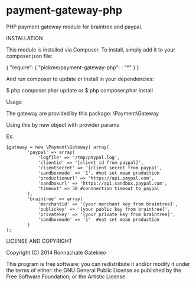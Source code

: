 # payment-gateway-php
PHP payment gateway module for braintree and paypal.

INSTALLATION

This module is installed via Composer. To install, simply add it to your composer.json file:

{
    "require": {
        "pickme/payment-gateway-php": : "*"
    }
}

And run composer to update  or install in your dependencies:

$ php composer.phar update or $ php composer.phar install

Usage

The gateway are provided by this package:
\Payment\Gateway

Using this by new object with provider params

Ex. 

    $gateway = new \Payment\Gateway( array(
            'paypal' => array(
                'logfile' => '/tmp/paypal.log',
                'clientid' => '[client id from paypal]',
                'clientSecret' => '[client secret from paypal',
                'sandboxmode' => '1', #not set mean production
                'productionurl' => 'https://api.paypal.com',   
                'sandboxurl' => 'https://api.sandbox.paypal.com',
                'timeout' => 30 #connnection timeout to paypal
            ),
            'braintree' => array(
                'merchantid' => '[your merchant key from braintree]',
                'publickey' => '[your public key from braintree]',
                'privatekey' => '[your private key from braintree]',
                'sandboxmode' => '1'  #not set mean production
            ) 
    );


LICENSE AND COPYRIGHT

Copyright (C) 2014 Ronnachate Gatekieo

This program is free software; you can redistribute it and/or modify it
under the terms of either: the GNU General Public License as published
by the Free Software Foundation; or the Artistic License.

